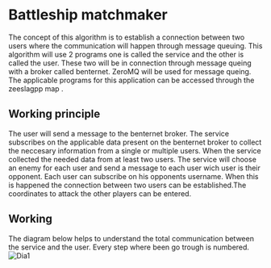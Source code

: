 # Battleship matchmaker
The concept of this algorithm is to establish a connection between two users where the communication will happen through message queuing. 
This algorithm will use 2 programs one is called the service and the other is called the user. These two will be in connection through message queing with a broker called benternet.
ZeroMQ will be used for message queing. The applicable programs for this application can be accessed through the zeeslagpp map .

## Working principle
The user will send a message to the benternet broker. The service subscribes on the applicable data present on the benternet broker to collect the neccesary information from a single or multiple users.
When the service collected the needed data from at least two users. The service will choose an enemy for each user and send a message to each user wich user is their opponent. Each user can subscribe on his opponents username. When this is happened the connection between two users can be established.The coordinates to attack the other players can be entered.

## Working
The diagram below helps to understand the total communication between the service and the user. Every step where been go trough is numbered. 
![Dia1](https://user-images.githubusercontent.com/73300420/120383879-b56da480-c325-11eb-85f1-73c4703fa331.JPG)

